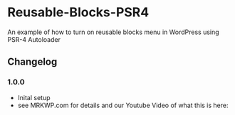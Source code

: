 # Reusable-Blocks-PSR4
An example of how to turn on reusable blocks menu in WordPress using PSR-4 Autoloader

## Changelog
### 1.0.0
- Inital setup
- see MRKWP.com for details and our Youtube Video of what this is here:
